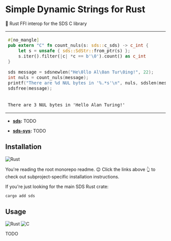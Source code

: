 # Simple Dynamic Strings for Rust

🦀 Rust FFI interop for the SDS C library

<table align=center><td>

```rs
#[no_mangle]
pub extern "C" fn count_nuls(s: sds::c_sds) -> c_int {
    let s = unsafe { sds::SdStr::from_ptr(s) };
    s.iter().filter(|c| *c == b'\0').count() as c_int
}
```

```c
sds message = sdsnewlen("He\0llo Al\0an Tur\0ing!", 22);
int nuls = count_nuls(message);
printf("There are %d NUL bytes in '%.*s'\n", nuls, sdslen(message), message);
sdsfree(message);
```

<tr><td>

```
There are 3 NUL bytes in 'Hello Alan Turing!'
```

</table>

- **[sds](crates/sds):** TODO

- **[sds-sys](crates/sds-sys):** TODO

## Installation

![Rust](https://img.shields.io/static/v1?style=for-the-badge&message=Rust&color=000000&logo=Rust&logoColor=FFFFFF&label=)

You're reading the root monorepo readme. 😉 Click the links above 👆 to check out subproject-specific installation instructions.

If you're just looking for the main SDS Rust crate:

```sh
cargo add sds
```

## Usage

![Rust](https://img.shields.io/static/v1?style=for-the-badge&message=Rust&color=000000&logo=Rust&logoColor=FFFFFF&label=)
![C](https://img.shields.io/static/v1?style=for-the-badge&message=C&color=222222&logo=C&logoColor=A8B9CC&label=)

TODO

<!-- ```rs
// Takes ownership of `s`. Mutates it. Returns an owned SDS.
#[no_mangle]
pub extern "C" fn to_spongebob_case(s: sds::c_sds) -> sds::c_sds {
    let s = unsafe { sds::Sds::from_raw(s) };
    for (i, c) in s.iter().enumerate() {
        if i % 2 == 0 {
            s[i] = c.to_ascii_uppercase();
        } else {
            s[i] = c.to_ascii_lowercase();
        }
    }
    s.into_raw()
}
```

```c
#include <stdio.h>
#include <sds.h>
#include <bindings.h>

int main() {
    sds message = sdsnew("Hello Alan Turing!");
    message = to_spongebob_case(message);
    puts(message);
    sdsfree(message);
    // Output: "HeLlO AlAn tUrInG!"
}
``` -->
